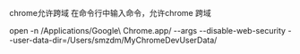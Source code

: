 chrome允许跨域
在命令行中输入命令，允许chrome 跨域

open -n /Applications/Google\ Chrome.app/ --args --disable-web-security  --user-data-dir=/Users/smzdm/MyChromeDevUserData/